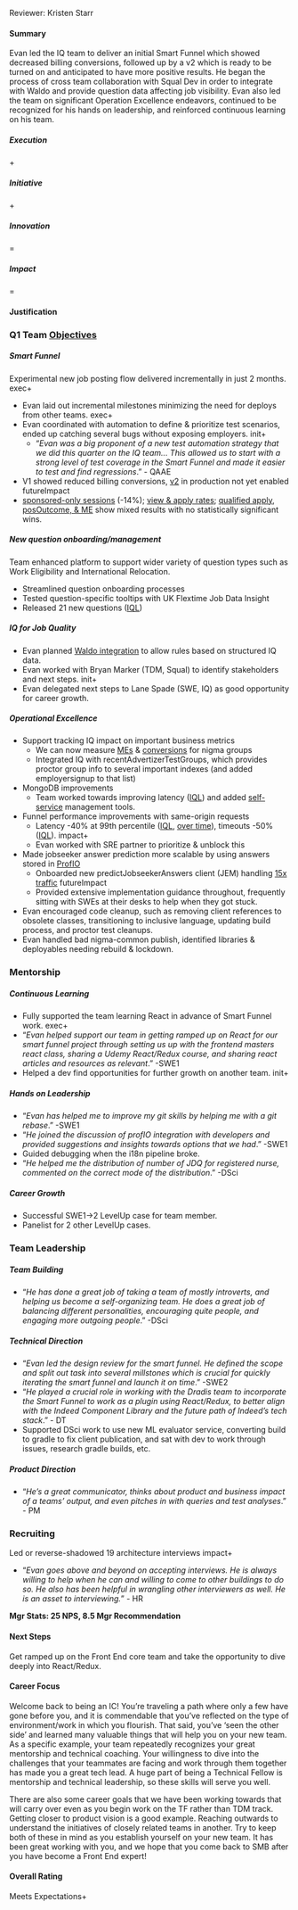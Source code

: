 Reviewer: Kristen Starr

#### **Summary**

Evan led the IQ team to deliver an initial Smart Funnel which showed decreased billing conversions, followed up by a v2 which is ready to be turned on and anticipated to have more positive results. He began the process of cross team collaboration with Squal Dev in order to integrate with Waldo and provide question data affecting job visibility. Evan also led the team on significant Operation Excellence endeavors, continued to be recognized for his hands on leadership, and reinforced continuous learning on his team.

##### **Execution**

\+

##### **Initiative**

\+

##### **Innovation**

\=

##### **Impact**

\=

#### **Justification**

### **Q1 Team [Objectives](https://wiki.indeed.com/display/PROD/Q1+2019+IQ+OKRs)**

##### **Smart Funnel**

Experimental new job posting flow delivered incrementally in just 2 months. exec+

* Evan laid out incremental milestones minimizing the need for deploys from other teams. exec+  
* Evan coordinated with automation to define & prioritize test scenarios, ended up catching several bugs without exposing employers. init+  
  * “*Evan was a big proponent of a new test automation strategy that we did this quarter on the IQ team... This allowed us to start with a strong level of test coverage in the Smart Funnel and made it easier to test and find regressions*.” \- QAAE  
* V1 showed reduced billing conversions, [v2](https://bugs.indeed.com/browse/IQ-554) in production not yet enabled futureImpact  
* [sponsored-only sessions](https://go.indeed.com/IQL7RPYDPM) (-14%); [view & apply rates](https://go.indeed.com/IQLDCKNG6H); [qualified apply, posOutcome, & ME](https://go.indeed.com/IQL7NAKAZC) show mixed results with no statistically significant wins.

##### **New question onboarding/management**

Team enhanced platform to support wider variety of question types such as Work Eligibility and International Relocation.

* Streamlined question onboarding processes  
* Tested question-specific tooltips with UK Flextime Job Data Insight  
* Released 21 new questions ([IQL](https://go.indeed.com/IQL64WK3Y6))

##### **IQ for Job Quality**

* Evan planned [Waldo integration](https://bugs.indeed.com/browse/IQ-606) to allow rules based on structured IQ data.  
* Evan worked with Bryan Marker (TDM, Squal) to identify stakeholders and next steps. init+  
* Evan delegated next steps to Lane Spade (SWE, IQ) as good opportunity for career growth.

##### **Operational Excellence**

* Support tracking IQ impact on important business metrics  
  * We can now measure [MEs](https://go.indeed.com/IQLZ4RKPDZ) & [conversions](https://go.indeed.com/IQLY928FZ3) for nigma groups  
  * Integrated IQ with recentAdvertizerTestGroups, which provides proctor group info to several important indexes (and added employersignup to that list)  
* MongoDB improvements  
  * Team worked towards improving latency ([IQL](https://go.indeed.com/IQL6KAF77W)) and added [self-service](https://provisioning.sandbox.indeed.net/mongo/replicasets/dradis-global) management tools.  
* Funnel performance improvements with same-origin requests  
  * Latency \-40% at 99th percentile ([IQL](https://go.indeed.com/IQL3KPN4MZ), [over time](https://go.indeed.com/IQLXFKN9P3)), timeouts \-50% ([IQL](https://go.indeed.com/IQLRP6CR7E)). impact+  
  * Evan worked with SRE partner to prioritize & unblock this  
* Made jobseeker answer prediction more scalable by using answers stored in [ProfIO](https://wiki.indeed.com/display/PROFIO/Jobseeker+Profile+Platform+Product+Home)  
  * Onboarded new predictJobseekerAnswers client (JEM) handling [15x traffic](https://go.indeed.com/IQLKM7WHX4) futureImpact  
  * Provided extensive implementation guidance throughout, frequently sitting with SWEs at their desks to help when they got stuck.  
* Evan encouraged code cleanup, such as removing client references to obsolete classes, transitioning to inclusive language, updating build process, and proctor test cleanups.  
* Evan handled bad nigma-common publish, identified libraries & deployables needing rebuild & lockdown.

### **Mentorship**

##### **Continuous Learning**

* Fully supported the team learning React in advance of Smart Funnel work. exec+  
* “*Evan helped support our team in getting ramped up on React for our smart funnel project through setting us up with the frontend masters react class, sharing a Udemy React/Redux course, and sharing react articles and resources as relevant*.” \-SWE1  
* Helped a dev find opportunities for further growth on another team. init+

##### **Hands on Leadership**

* “*Evan has helped me to improve my git skills by helping me with a git rebase*.” \-SWE1  
* “*He joined the discussion of profIO integration with developers and provided suggestions and insights towards options that we had*.” \-SWE1  
* Guided debugging when the i18n pipeline broke.  
* “*He helped me the distribution of number of JDQ for registered nurse, commented on the correct mode of the distribution*.” \-DSci

##### **Career Growth**

* Successful SWE1-\>2 LevelUp case for team member.  
* Panelist for 2 other LevelUp cases.

### **Team Leadership**

##### **Team Building**

* “*He has done a great job of taking a team of mostly introverts, and helping us become a self-organizing team. He does a great job of balancing different personalities, encouraging quite people, and engaging more outgoing people*.” \-DSci

##### **Technical Direction**

* “*Evan led the design review for the smart funnel. He defined the scope and split out task into several millstones which is crucial for quickly iterating the smart funnel and launch it on time*.” \-SWE2  
* “*He played a crucial role in working with the Dradis team to incorporate the Smart Funnel to work as a plugin using React/Redux, to better align with the Indeed Component Library and the future path of Indeed’s tech stack*.” \- DT  
* Supported DSci work to use new ML evaluator service, converting build to gradle to fix client publication, and sat with dev to work through issues, research gradle builds, etc.

##### **Product Direction**

* “*He’s a great communicator, thinks about product and business impact of a teams’ output, and even pitches in with queries and test analyses*.” \- PM

### **Recruiting**

Led or reverse-shadowed 19 architecture interviews impact+

* “*Evan goes above and beyond on accepting interviews. He is always willing to help when he can and willing to come to other buildings to do so. He also has been helpful in wrangling other interviewers as well. He is an asset to interviewing.*” \- HR

**Mgr Stats: 25 NPS, 8.5 Mgr Recommendation**

#### **Next Steps**

Get ramped up on the Front End core team and take the opportunity to dive deeply into React/Redux.

#### **Career Focus**

Welcome back to being an IC\! You’re traveling a path where only a few have gone before you, and it is commendable that you’ve reflected on the type of environment/work in which you flourish. That said, you’ve ‘seen the other side’ and learned many valuable things that will help you on your new team. As a specific example, your team repeatedly recognizes your great mentorship and technical coaching. Your willingness to dive into the challenges that your teammates are facing and work through them together has made you a great tech lead. A huge part of being a Technical Fellow is mentorship and technical leadership, so these skills will serve you well.

There are also some career goals that we have been working towards that will carry over even as you begin work on the TF rather than TDM track. Getting closer to product vision is a good example. Reaching outwards to understand the initiatives of closely related teams in another. Try to keep both of these in mind as you establish yourself on your new team. It has been great working with you, and we hope that you come back to SMB after you have become a Front End expert\!

#### **Overall Rating**

Meets Expectations+  
	  
